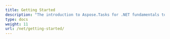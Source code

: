 ```yaml
---
title: Getting Started
description: "The introduction to Aspose.Tasks for .NET fundamentals to help your business to process Microsoft Project documents with ease."
type: docs
weight: 11
url: /net/getting-started/
---
```

